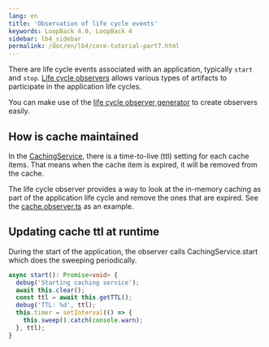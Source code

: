```yaml
---
lang: en
title: 'Observation of life cycle events'
keywords: LoopBack 4.0, LoopBack 4
sidebar: lb4_sidebar
permalink: /doc/en/lb4/core-tutorial-part7.html
---
```


There are life cycle events associated with an application, typically `start`
and `stop`.
[Life cycle observers](https://loopback.io/doc/en/lb4/Life-cycle.html) allows
various types of artifacts to participate in the application life cycles.

You can make use of the
[life cycle observer generator](https://loopback.io/doc/en/lb4/Life-cycle-observer-generator.html)
to create observers easily.

## How is cache maintained

In the
[CachingService](https://github.com/strongloop/loopback-next/blob/master/examples/greeting-app/src/caching-service.ts),
there is a time-to-live (ttl) setting for each cache items. That means when the
cache item is expired, it will be removed from the cache.

The life cycle observer provides a way to look at the in-memory caching as part
of the application life cycle and remove the ones that are expired. See the
[cache.observer.ts](https://github.com/strongloop/loopback-next/blob/master/examples/greeting-app/src/observers/cache.observer.ts)
as an example.

## Updating cache ttl at runtime

During the start of the application, the observer calls CachingService.start
which does the sweeping periodically.

```ts
async start(): Promise<void> {
  debug('Starting caching service');
  await this.clear();
  const ttl = await this.getTTL();
  debug('TTL: %d', ttl);
  this.timer = setInterval(() => {
    this.sweep().catch(console.warn);
  }, ttl);
}
```
